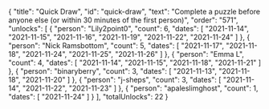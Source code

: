 {
  "title": "Quick Draw",
  "id": "quick-draw",
  "text": "Complete a puzzle before anyone else (or within 30 minutes of the first person)",
  "order": "571",
  "unlocks": [
    {
      "person": "Lily2point0",
      "count": 6,
      "dates": [
        "2021-11-14",
        "2021-11-15",
        "2021-11-16",
        "2021-11-19",
        "2021-11-22",
        "2021-11-24"
      ]
    },
    {
      "person": "Nick Ramsbottom",
      "count": 5,
      "dates": [
        "2021-11-17",
        "2021-11-18",
        "2021-11-24",
        "2021-11-25",
        "2021-11-26"
      ]
    },
    {
      "person": "Emma L",
      "count": 4,
      "dates": [
        "2021-11-14",
        "2021-11-15",
        "2021-11-18",
        "2021-11-21"
      ]
    },
    {
      "person": "binaryberry",
      "count": 3,
      "dates": [
        "2021-11-13",
        "2021-11-18",
        "2021-11-20"
      ]
    },
    {
      "person": "j-sheps",
      "count": 3,
      "dates": [
        "2021-11-14",
        "2021-11-22",
        "2021-11-23"
      ]
    },
    {
      "person": "apaleslimghost",
      "count": 1,
      "dates": [
        "2021-11-24"
      ]
    }
  ],
  "totalUnlocks": 22
}